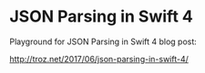 #  JSON Parsing in Swift 4

Playground for JSON Parsing in Swift 4 blog post:

http://troz.net/2017/06/json-parsing-in-swift-4/

